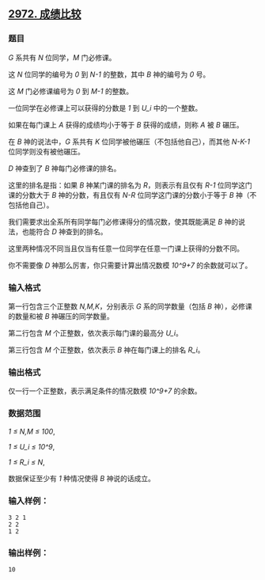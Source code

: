 ## [2972. 成绩比较](https://www.acwing.com/problem/content/2975/)

### 题目

*G* 系共有 *N* 位同学，*M* 门必修课。

这 *N* 位同学的编号为 *0* 到 *N-1* 的整数，其中 *B* 神的编号为 *0* 号。

这 *M* 门必修课编号为 *0* 到 *M-1* 的整数。

一位同学在必修课上可以获得的分数是 *1* 到 *U_i* 中的一个整数。

如果在每门课上 *A* 获得的成绩均小于等于 *B* 获得的成绩，则称 *A* 被 *B* 碾压。

在 *B* 神的说法中，*G* 系共有 *K* 位同学被他碾压（不包括他自己），而其他 *N-K-1* 位同学则没有被他碾压。

*D* 神查到了 *B* 神每门必修课的排名。

这里的排名是指：如果 *B* 神某门课的排名为 *R*，则表示有且仅有 *R-1* 位同学这门课的分数大于 *B* 神的分数，有且仅有 *N-R* 位同学这门课的分数小于等于 *B* 神（不包括他自己）。

我们需要求出全系所有同学每门必修课得分的情况数，使其既能满足 *B* 神的说法，也能符合 *D* 神查到的排名。

这里两种情况不同当且仅当有任意一位同学在任意一门课上获得的分数不同。

你不需要像 *D* 神那么厉害，你只需要计算出情况数模 *10^9+7* 的余数就可以了。

### 输入格式

第一行包含三个正整数 *N,M,K*，分别表示 *G* 系的同学数量（包括 *B* 神），必修课的数量和被 *B* 神碾压的同学数量。

第二行包含 *M* 个正整数，依次表示每门课的最高分 *U_i*。

第三行包含 *M* 个正整数，依次表示 *B* 神在每门课上的排名 *R_i*。

### 输出格式

仅一行一个正整数，表示满足条件的情况数模 *10^9+7* 的余数。

### 数据范围

*1 ≤ N,M ≤ 100*,

*1 ≤ U_i ≤ 10^9*,

*1 ≤ R_i ≤ N*,

数据保证至少有 *1* 种情况使得 *B* 神说的话成立。

### 输入样例：

```
3 2 1
2 2
1 2
```

### 输出样例：

```
10
```
